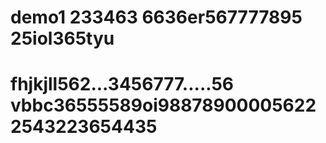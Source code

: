 # demo1 233463 6636er567777895 25iol365tyu
# fhjkjll562...3456777.....56 vbbc36555589oi988789000056222543223654435
